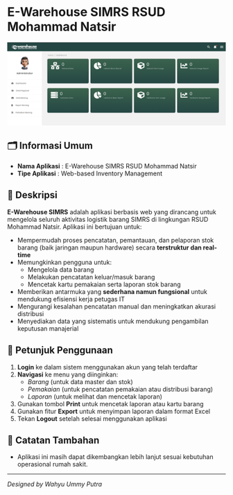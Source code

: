 # E-Warehouse SIMRS RSUD Mohammad Natsir
![Dashboard Admin](https://github.com/wuputra/E-Warehouse/blob/main/images/Preview/PreviewApp_DashboardAdmin.png?raw=true)
## 🗂️ Informasi Umum

- **Nama Aplikasi** : E-Warehouse SIMRS RSUD Mohammad Natsir  
- **Tipe Aplikasi** : Web-based Inventory Management  

## 📌 Deskripsi

**E-Warehouse SIMRS** adalah aplikasi berbasis web yang dirancang untuk mengelola seluruh aktivitas logistik barang SIMRS di lingkungan RSUD Mohammad Natsir. Aplikasi ini bertujuan untuk:

- Mempermudah proses pencatatan, pemantauan, dan pelaporan stok barang (baik jaringan maupun hardware) secara **terstruktur dan real-time**
- Memungkinkan pengguna untuk:
  - Mengelola data barang
  - Melakukan pencatatan keluar/masuk barang
  - Mencetak kartu pemakaian serta laporan stok barang
- Memberikan antarmuka yang **sederhana namun fungsional** untuk mendukung efisiensi kerja petugas IT
- Mengurangi kesalahan pencatatan manual dan meningkatkan akurasi distribusi
- Menyediakan data yang sistematis untuk mendukung pengambilan keputusan manajerial

## 🚀 Petunjuk Penggunaan

1. **Login** ke dalam sistem menggunakan akun yang telah terdaftar
2. **Navigasi** ke menu yang diinginkan:
   - *Barang* (untuk data master dan stok)
   - *Pemakaian* (untuk pencatatan pemakaian atau distribusi barang)
   - *Laporan* (untuk melihat dan mencetak laporan)
3. Gunakan tombol **Print** untuk mencetak laporan atau kartu barang
4. Gunakan fitur **Export** untuk menyimpan laporan dalam format Excel
5. Tekan **Logout** setelah selesai menggunakan aplikasi

## 📎 Catatan Tambahan

- Aplikasi ini masih dapat dikembangkan lebih lanjut sesuai kebutuhan operasional rumah sakit.
---
*Designed by Wahyu Ummy Putra*
